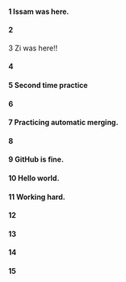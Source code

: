 #### 1 Issam was here.

#### 2

3 Zi was here!!
#### 4

#### 5 Second time practice
#### 6

#### 7 Practicing automatic merging. 
#### 8

#### 9 GitHub is fine.

#### 10 Hello world.

#### 11 Working hard.

#### 12

#### 13

#### 14

#### 15